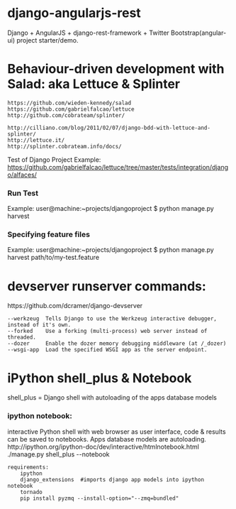 django-angularjs-rest
=====================

Django + AngularJS + django-rest-framework + Twitter Bootstrap(angular-ui) project starter/demo.

<h1>Behaviour-driven development with Salad: aka Lettuce & Splinter</h1>

    https://github.com/wieden-kennedy/salad
    https://github.com/gabrielfalcao/lettuce
    http://github.com/cobrateam/splinter/
    
    http://cilliano.com/blog/2011/02/07/django-bdd-with-lettuce-and-splinter/
    http://lettuce.it/
    http://splinter.cobrateam.info/docs/

Test of Django Project Example:
    https://github.com/gabrielfalcao/lettuce/tree/master/tests/integration/django/alfaces/

<h3>Run Test</h3>
Example:
    user@machine:~projects/djangoproject $ python manage.py harvest

<h3>Specifying feature files</h3>
Example:
    user@machine:~projects/djangoproject $ python manage.py harvest path/to/my-test.feature

<h1>devserver runserver commands:</h1>
https://github.com/dcramer/django-devserver

    --werkzeug 	Tells Django to use the Werkzeug interactive debugger, instead of it's own.
    --forked 	Use a forking (multi-process) web server instead of threaded.
    --dozer 	Enable the dozer memory debugging middleware (at /_dozer)
    --wsgi-app 	Load the specified WSGI app as the server endpoint.

<h1>iPython shell_plus & Notebook</h1>
shell_plus = Django shell with autoloading of the apps database models

<h3>ipython notebook:</h3>
interactive Python shell with web browser as user interface, code & results can be saved to notebooks.
Apps database models are autoloading.
http://ipython.org/ipython-doc/dev/interactive/htmlnotebook.html
    ./manage.py shell_plus --notebook

    requirements:
        ipython
        django_extensions  #imports django app models into ipython notebook
        tornado
        pip install pyzmq --install-option="--zmq=bundled"

<h1></h1>
